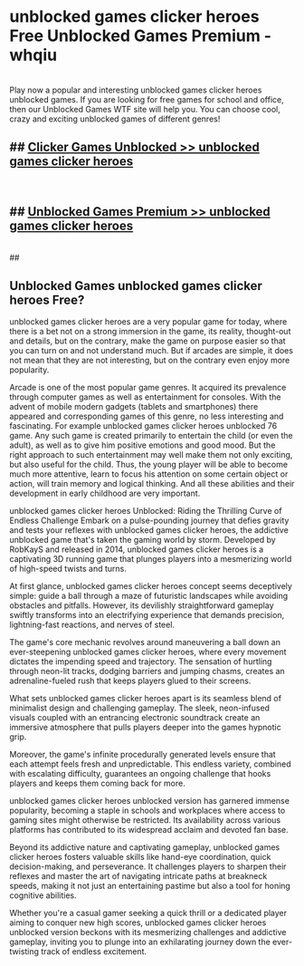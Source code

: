 # unblocked games clicker heroes  Free Unblocked Games Premium - whqiu <br>
<br>
Play now a popular and interesting unblocked games clicker heroes unblocked games. If you are looking for free games for school and office, then our Unblocked Games WTF site will help you. You can choose cool, crazy and exciting unblocked games of different genres!


## ##  [Clicker Games Unblocked >> unblocked games clicker heroes](http://freeplayer.one?title=unblocked_games_clicker_heroes&ref=UGames)
  <br>

##  ## [Unblocked Games Premium >> unblocked games clicker heroes](http://freeplayer.one?title=unblocked_games_clicker_heroes&ref=UGames)
  <br>
  ##



## Unblocked Games unblocked games clicker heroes Free?

unblocked games clicker heroes are a very popular game for today, where there is a bet not on a strong immersion in the game, its reality, thought-out and details, but on the contrary, make the game on purpose easier so that you can turn on and not understand much. But if arcades are simple, it does not mean that they are not interesting, but on the contrary even enjoy more popularity.

Arcade is one of the most popular game genres. It acquired its prevalence through computer games as well as entertainment for consoles. With the advent of mobile modern gadgets (tablets and smartphones) there appeared and corresponding games of this genre, no less interesting and fascinating. For example unblocked games clicker heroes unblocked 76 game. Any such game is created primarily to entertain the child (or even the adult), as well as to give him positive emotions and good mood. But the right approach to such entertainment may well make them not only exciting, but also useful for the child. Thus, the young player will be able to become much more attentive, learn to focus his attention on some certain object or action, will train memory and logical thinking. And all these abilities and their development in early childhood are very important.

unblocked games clicker heroes Unblocked: Riding the Thrilling Curve of Endless Challenge
Embark on a pulse-pounding journey that defies gravity and tests your reflexes with unblocked games clicker heroes, the addictive unblocked game that's taken the gaming world by storm. Developed by RobKayS and released in 2014, unblocked games clicker heroes is a captivating 3D running game that plunges players into a mesmerizing world of high-speed twists and turns.

At first glance, unblocked games clicker heroes concept seems deceptively simple: guide a ball through a maze of futuristic landscapes while avoiding obstacles and pitfalls. However, its devilishly straightforward gameplay swiftly transforms into an electrifying experience that demands precision, lightning-fast reactions, and nerves of steel.

The game's core mechanic revolves around maneuvering a ball down an ever-steepening unblocked games clicker heroes, where every movement dictates the impending speed and trajectory. The sensation of hurtling through neon-lit tracks, dodging barriers and jumping chasms, creates an adrenaline-fueled rush that keeps players glued to their screens.

What sets unblocked games clicker heroes apart is its seamless blend of minimalist design and challenging gameplay. The sleek, neon-infused visuals coupled with an entrancing electronic soundtrack create an immersive atmosphere that pulls players deeper into the games hypnotic grip.

Moreover, the game's infinite procedurally generated levels ensure that each attempt feels fresh and unpredictable. This endless variety, combined with escalating difficulty, guarantees an ongoing challenge that hooks players and keeps them coming back for more.

unblocked games clicker heroes unblocked version has garnered immense popularity, becoming a staple in schools and workplaces where access to gaming sites might otherwise be restricted. Its availability across various platforms has contributed to its widespread acclaim and devoted fan base.

Beyond its addictive nature and captivating gameplay, unblocked games clicker heroes fosters valuable skills like hand-eye coordination, quick decision-making, and perseverance. It challenges players to sharpen their reflexes and master the art of navigating intricate paths at breakneck speeds, making it not just an entertaining pastime but also a tool for honing cognitive abilities.

Whether you're a casual gamer seeking a quick thrill or a dedicated player aiming to conquer new high scores, unblocked games clicker heroes unblocked version beckons with its mesmerizing challenges and addictive gameplay, inviting you to plunge into an exhilarating journey down the ever-twisting track of endless excitement.